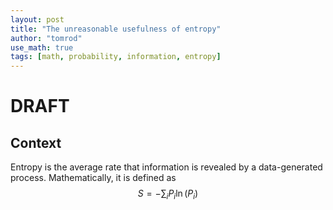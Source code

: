 ```yaml
---
layout: post
title: "The unreasonable usefulness of entropy"
author: "tomrod"
use_math: true
tags: [math, probability, information, entropy]
---
```

# DRAFT

## Context

Entropy is the average rate that information is revealed by a data-generated process. Mathematically, it is defined as
$$S = - \sum_i P_i \ln(P_i)$$



